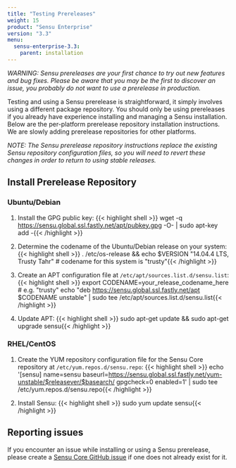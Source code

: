 ```yaml
---
title: "Testing Prereleases"
weight: 15
product: "Sensu Enterprise"
version: "3.3"
menu:
  sensu-enterprise-3.3:
    parent: installation
---
```


_WARNING: Sensu prereleases are your first chance to try out new
features and bug fixes. Please be aware that you may be the first to
discover an issue, you probably do not want to use a prerelease in
production._

Testing and using a Sensu prerelease is straightforward, it simply
involves using a different package repository. You should only be
using prereleases if you already have experience installing and
managing a Sensu installation. Below are the per-platform prerelease
repository installation instructions. We are slowly adding prerelease
repositories for other platforms.

_NOTE: The Sensu prerelease repository instructions replace the
existing Sensu repository configuration files, so you will need to revert
these changes in order to return to using stable releases._

## Install Prerelease Repository

### Ubuntu/Debian

1. Install the GPG public key:
{{< highlight shell >}}
wget -q https://sensu.global.ssl.fastly.net/apt/pubkey.gpg -O- | sudo apt-key add -{{< /highlight >}}

2. Determine the codename of the Ubuntu/Debian release on your system:
{{< highlight shell >}}
. /etc/os-release && echo $VERSION
"14.04.4 LTS, Trusty Tahr" # codename for this system is "trusty"{{< /highlight >}}

3. Create an APT configuration file at `/etc/apt/sources.list.d/sensu.list`:
{{< highlight shell >}}
export CODENAME=your_release_codename_here # e.g. "trusty"
echo "deb     https://sensu.global.ssl.fastly.net/apt $CODENAME unstable" | sudo tee /etc/apt/sources.list.d/sensu.list{{< /highlight >}}

4. Update APT:
{{< highlight shell >}}
sudo apt-get update && sudo apt-get upgrade sensu{{< /highlight >}}

### RHEL/CentOS

1. Create the YUM repository configuration file for the Sensu Core repository at
   `/etc/yum.repos.d/sensu.repo`:
{{< highlight shell >}}
echo '[sensu]
name=sensu
baseurl=https://sensu.global.ssl.fastly.net/yum-unstable/$releasever/$basearch/
gpgcheck=0
enabled=1' | sudo tee /etc/yum.repos.d/sensu.repo{{< /highlight >}}

2. Install Sensu:
{{< highlight shell >}}
sudo yum update sensu{{< /highlight >}}

## Reporting issues

If you encounter an issue while installing or using a Sensu
prerelease, please create a [Sensu Core GitHub issue][1] if one does
not already exist for it.

[1]:  https://github.com/sensu/sensu/issues
